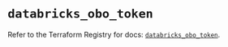 # `databricks_obo_token`

Refer to the Terraform Registry for docs: [`databricks_obo_token`](https://registry.terraform.io/providers/databricks/databricks/1.82.0/docs/resources/obo_token).
